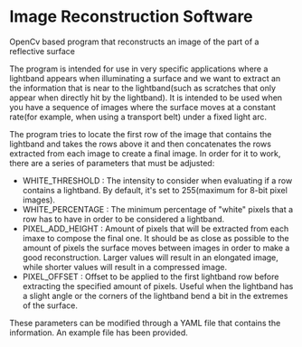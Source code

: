 # Image Reconstruction Software
OpenCv based program that reconstructs an image of the part of a reflective surface

The program is intended for use in very specific applications where a lightband appears when illuminating a surface and we want to extract an the information that is near to the lightband(such as scratches that only appear when directly hit by the lightband). It is intended to be used when you have a sequence of images where the surface moves at a constant rate(for example, when using a transport belt) under a fixed light arc.

The program tries to locate the first row of the image that contains the lightband and takes the rows above it and then concatenates the rows extracted from each image to create a final image.
In order for it to work, there are a series of parameters that must be adjusted:
- WHITE_THRESHOLD : The intensity to consider when evaluating if a row contains a lightband. By default, it's set to 255(maximum for 8-bit pixel images).
- WHITE_PERCENTAGE : The minimum percentage of "white" pixels that a row has to have in order to be considered a lightband.
- PIXEL_ADD_HEIGHT : Amount of pixels that will be extracted from each imaxe to compose the final one. It should be as close as possible to the amount of pixels the surface moves between images in order to make a good reconstruction. Larger values will result in an elongated image, while shorter values will result in a compressed image.
- PIXEL_OFFSET : Offset to be applied to the first lightband row before extracting the specified amount of pixels. Useful when the lightband has a slight angle or the corners of the lightband bend a bit in the extremes of the surface.

These parameters can be modified through a YAML file that contains the information. An example file has been provided.


